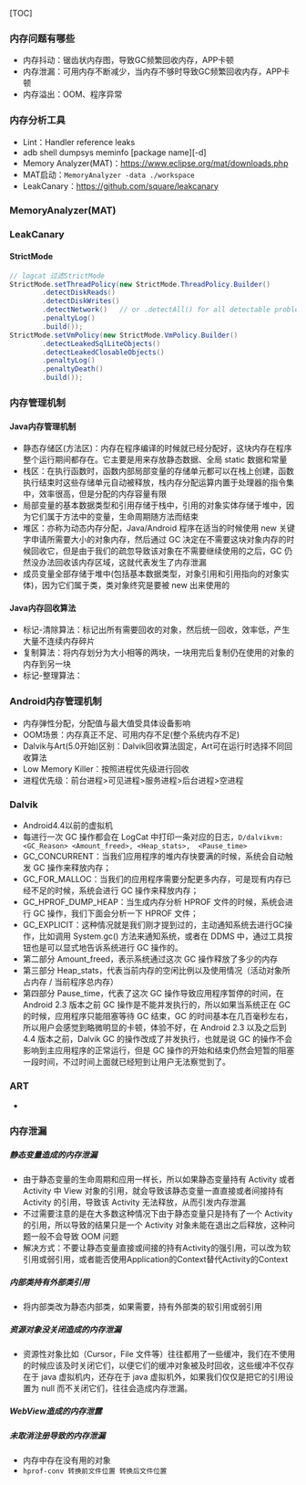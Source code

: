 [TOC]

### 内存问题有哪些
* 内存抖动：锯齿状内存图，导致GC频繁回收内存，APP卡顿
* 内存泄漏：可用内存不断减少，当内存不够时导致GC频繁回收内存，APP卡顿
* 内存溢出：OOM、程序异常

### 内存分析工具
* Lint：Handler reference leaks
* adb shell dumpsys meminfo [package name][-d]
* Memory Analyzer(MAT)：https://www.eclipse.org/mat/downloads.php
* MAT启动：`MemoryAnalyzer -data ./workspace`
* LeakCanary：https://github.com/square/leakcanary
### MemoryAnalyzer(MAT)

### LeakCanary

#### StrictMode
```java
// logcat 过滤StrictMode
StrictMode.setThreadPolicy(new StrictMode.ThreadPolicy.Builder()
        .detectDiskReads()
        .detectDiskWrites()
        .detectNetwork()   // or .detectAll() for all detectable problems
        .penaltyLog()
        .build());
StrictMode.setVmPolicy(new StrictMode.VmPolicy.Builder()
        .detectLeakedSqlLiteObjects()
        .detectLeakedClosableObjects()
        .penaltyLog()
        .penaltyDeath()
        .build());
```

### 内存管理机制
#### Java内存管理机制
* 静态存储区(方法区)：内存在程序编译的时候就已经分配好，这块内存在程序整个运行期间都存在。它主要是用来存放静态数据、全局 static 数据和常量
* 栈区：在执行函数时，函数内部局部变量的存储单元都可以在栈上创建，函数执行结束时这些存储单元自动被释放，栈内存分配运算内置于处理器的指令集中，效率很高，但是分配的内存容量有限
* 局部变量的基本数据类型和引用存储于栈中，引用的对象实体存储于堆中，因为它们属于方法中的变量，生命周期随方法而结束
* 堆区：亦称为动态内存分配，Java/Android 程序在适当的时候使用 new 关键字申请所需要大小的对象内存，然后通过 GC 决定在不需要这块对象内存的时候回收它，但是由于我们的疏忽导致该对象在不需要继续使用的之后，GC 仍然没办法回收该内存区域，这就代表发生了内存泄漏
* 成员变量全部存储于堆中(包括基本数据类型，对象引用和引用指向的对象实体)，因为它们属于类，类对象终究是要被 new 出来使用的

#### Java内存回收算法
* 标记-清除算法：标记出所有需要回收的对象，然后统一回收，效率低，产生大量不连续内存碎片
* 复制算法：将内存划分为大小相等的两块，一块用完后复制仍在使用的对象的内存到另一块
* 标记-整理算法： 

### Android内存管理机制
* 内存弹性分配，分配值与最大值受具体设备影响
* OOM场景：内存真正不足、可用内存不足(整个系统内存不足)
* Dalvik与Art(5.0开始)区别：Dalvik回收算法固定，Art可在运行时选择不同回收算法
* Low Memory Killer：按照进程优先级进行回收
* 进程优先级：前台进程>可见进程>服务进程>后台进程>空进程 

### Dalvik
* Android4.4以前的虚拟机
* 每进行一次 GC 操作都会在 LogCat 中打印一条对应的日志，`D/dalvikvm: <GC_Reason> <Amount_freed>, <Heap_stats>,  <Pause_time>`
* GC_CONCURRENT：当我们应用程序的堆内存快要满的时候，系统会自动触发 GC 操作来释放内存；
* GC_FOR_MALLOC：当我们的应用程序需要分配更多内存，可是现有内存已经不足的时候，系统会进行 GC 操作来释放内存；
* GC_HPROF_DUMP_HEAP：当生成内存分析 HPROF 文件的时候，系统会进行 GC 操作，我们下面会分析一下 HPROF 文件；
* GC_EXPLICIT：这种情况就是我们刚才提到过的，主动通知系统去进行GC操作，比如调用 System.gc() 方法来通知系统，或者在 DDMS 中，通过工具按钮也是可以显式地告诉系统进行 GC 操作的。
* 第二部分 Amount_freed，表示系统通过这次 GC 操作释放了多少的内存
* 第三部分 Heap_stats，代表当前内存的空闲比例以及使用情况（活动对象所占内存 / 当前程序总内存）
* 第四部分 Pause_time，代表了这次 GC 操作导致应用程序暂停的时间，在 Android 2.3 版本之前 GC 操作是不能并发执行的，所以如果当系统正在 GC 的时候，应用程序只能阻塞等待 GC 结束，GC 的时间基本在几百毫秒左右，所以用户会感觉到略微明显的卡顿，体验不好，在 Android 2.3 以及之后到 4.4 版本之前，Dalvik GC 的操作改成了并发执行，也就是说 GC 的操作不会影响到主应用程序的正常运行，但是 GC 操作的开始和结束仍然会短暂的阻塞一段时间，不过时间上面就已经短到让用户无法察觉到了。

### ART
* 


### 内存泄漏
##### 静态变量造成的内存泄漏
* 由于静态变量的生命周期和应用一样长，所以如果静态变量持有 Activity 或者 Activity 中 View 对象的引用，就会导致该静态变量一直直接或者间接持有 Activity 的引用，导致该 Activity 无法释放，从而引发内存泄漏
* 不过需要注意的是在大多数这种情况下由于静态变量只是持有了一个 Activity 的引用，所以导致的结果只是一个 Activity 对象未能在退出之后释放，这种问题一般不会导致 OOM 问题
* 解决方式：不要让静态变量直接或间接的持有Activity的强引用，可以改为软引用或弱引用，或者能否使用Application的Context替代Activity的Context

##### 内部类持有外部类引用
* 将内部类改为静态内部类，如果需要，持有外部类的软引用或弱引用

##### 资源对象没关闭造成的内存泄漏
* 资源性对象比如（Cursor，File 文件等）往往都用了一些缓冲，我们在不使用的时候应该及时关闭它们，以便它们的缓冲对象被及时回收，这些缓冲不仅存在于 java 虚拟机内，还存在于 java 虚拟机外，如果我们仅仅是把它的引用设置为 null 而不关闭它们，往往会造成内存泄漏。

##### WebView造成的内存泄露

##### 未取消注册导致的内存泄漏

* 内存中存在没有用的对象
* `hprof-conv 转换前文件位置 转换后文件位置`